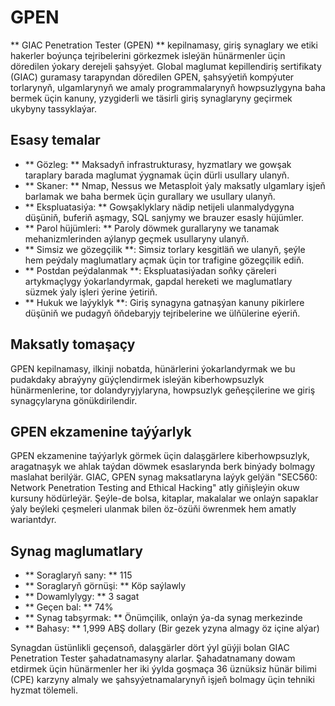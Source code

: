 # GPEN

** GIAC Penetration Tester (GPEN) ** kepilnamasy, giriş synaglary we etiki hakerler boýunça tejribelerini görkezmek isleýän hünärmenler üçin döredilen ýokary derejeli şahsyýet. Global maglumat kepillendiriş sertifikaty (GIAC) guramasy tarapyndan döredilen GPEN, şahsyýetiň kompýuter torlarynyň, ulgamlarynyň we amaly programmalarynyň howpsuzlygyna baha bermek üçin kanuny, yzygiderli we täsirli giriş synaglaryny geçirmek ukybyny tassyklaýar.

## Esasy temalar

- ** Gözleg: ** Maksadyň infrastrukturasy, hyzmatlary we gowşak taraplary barada maglumat ýygnamak üçin dürli usullary ulanyň.
- ** Skaner: ** Nmap, Nessus we Metasploit ýaly maksatly ulgamlary işjeň barlamak we baha bermek üçin gurallary we usullary ulanyň.
- ** Ekspluatasiýa: ** Gowşaklyklary nädip netijeli ulanmalydygyna düşüniň, buferiň aşmagy, SQL sanjymy we brauzer esasly hüjümler.
- ** Parol hüjümleri: ** Paroly döwmek gurallaryny we tanamak mehanizmlerinden aýlanyp geçmek usullaryny ulanyň.
- ** Simsiz we gözegçilik **: Simsiz torlary kesgitläň we ulanyň, şeýle hem peýdaly maglumatlary açmak üçin tor trafigine gözegçilik ediň.
- ** Postdan peýdalanmak **: Ekspluatasiýadan soňky çäreleri artykmaçlygy ýokarlandyrmak, gapdal hereketi we maglumatlary süzmek ýaly işleri ýerine ýetiriň.
- ** Hukuk we laýyklyk **: Giriş synagyna gatnaşýan kanuny pikirlere düşüniň we pudagyň öňdebaryjy tejribelerine we ülňülerine eýeriň.

## Maksatly tomaşaçy

GPEN kepilnamasy, ilkinji nobatda, hünärlerini ýokarlandyrmak we bu pudakdaky abraýyny güýçlendirmek isleýän kiberhowpsuzlyk hünärmenlerine, tor dolandyryjylaryna, howpsuzlyk geňeşçilerine we giriş synagçylaryna gönükdirilendir.

## GPEN ekzamenine taýýarlyk

GPEN ekzamenine taýýarlyk görmek üçin dalaşgärlere kiberhowpsuzlyk, aragatnaşyk we ahlak taýdan döwmek esaslarynda berk binýady bolmagy maslahat berilýär. GIAC, GPEN synag maksatlaryna laýyk gelýän "SEC560: Network Penetration Testing and Ethical Hacking" atly giňişleýin okuw kursuny hödürleýär. Şeýle-de bolsa, kitaplar, makalalar we onlaýn sapaklar ýaly beýleki çeşmeleri ulanmak bilen öz-özüňi öwrenmek hem amatly wariantdyr.

## Synag maglumatlary

- ** Soraglaryň sany: ** 115
- ** Soraglaryň görnüşi: ** Köp saýlawly
- ** Dowamlylygy: ** 3 sagat
- ** Geçen bal: ** 74%
- ** Synag tabşyrmak: ** Önümçilik, onlaýn ýa-da synag merkezinde
- ** Bahasy: ** 1,999 ABŞ dollary (Bir gezek yzyna almagy öz içine alýar)

Synagdan üstünlikli geçensoň, dalaşgärler dört ýyl güýji bolan GIAC Penetration Tester şahadatnamasyny alarlar. Şahadatnamany dowam etdirmek üçin hünärmenler her iki ýylda goşmaça 36 üznüksiz hünär bilimi (CPE) karzyny almaly we şahsyýetnamalarynyň işjeň bolmagy üçin tehniki hyzmat tölemeli.
